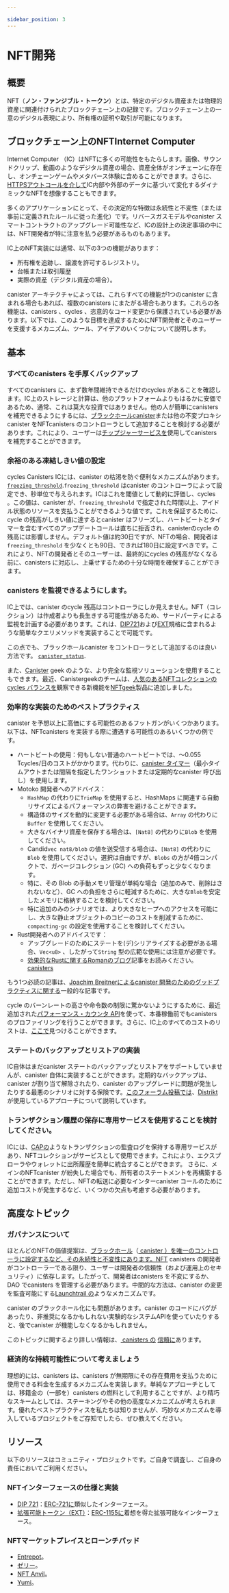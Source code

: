```yaml
---

sidebar_position: 3
---
```

# NFT開発

## 概要

NFT（**ノン・ファンジブル・トークン**）とは、特定のデジタル資産または物理的資産に関連付けられたブロックチェーン上の記録です。ブロックチェーン上の一意のデジタル表現により、所有権の証明や取引が可能になります。

## ブロックチェーン上のNFTInternet Computer

Internet Computer （IC）はNFTに多くの可能性をもたらします。画像、サウンドクリップ、動画のようなデジタル資産の場合、資産全体がオンチェーンに存在し、オンチェーンゲームやメタバース体験に含めることができます。さらに、[HTTPSアウトコールを介して](/https-outcalls)IC内部や外部のデータに基づいて変化するダイナミックなNFTを想像することもできます。

多くのアプリケーションにとって、その決定的な特徴は永続性と不変性（または事前に定義されたルールに従った進化）です。リバースガスモデルやcanister スマートコントラクトのアップグレード可能性など、ICの設計上の決定事項の中には、NFT開発者が特に注意を払う必要があるものもあります。

IC上のNFT実装には通常、以下の3つの機能があります：

- 所有権を追跡し、譲渡を許可するレジストリ。
- 台帳または取引履歴
- 実際の資産（デジタル資産の場合）。

canister アーキテクチャによっては、これらすべての機能が1つのcanister に含まれる場合もあれば、複数のcanisters にまたがる場合もあります。これらの各機能は、canisters 、cycles 、恣意的なコード変更から保護されている必要があります。以下では、このような目標を達成するためにNFT開発者とそのユーザーを支援するメカニズム、ツール、アイデアのいくつかについて説明します。

## 基本

### すべてのcanisters を手厚くバックアップ

すべてのcanisters に、まず数年間維持できるだけのcycles があることを確認します。IC上のストレージと計算は、他のプラットフォームよりもはるかに安価であるため、通常、これは莫大な投資ではありません。他の人が簡単にcanisters を補充できるようにするには、[ブラックホールcanister](https://github.com/ninegua/ic-blackhole)または他の不変プロキシcanister をNFTcanisters のコントローラとして追加することを検討する必要があります。これにより、ユーザーは[チップジャーサービスを](https://k25co-pqaaa-aaaab-aaakq-cai.icp0.io/)使用してcanisters を補充することができます。

### 余裕のある凍結しきい値の設定

cycles Canisters ICには、canister の枯渇を防ぐ便利なメカニズムがあります。 [`freezing_threshold`](/references/ic-interface-spec.md#ic-create_canister).`freezing_threshold` はcanister のコントローラによって設定でき、秒単位で与えられます。ICはこれを閾値として動的に評価し、cycles 。この値は、canister が、`freezing_threshold` で指定された時間以上、アイドル状態のリソースを支払うことができるような値です。これを保証するために、cycle の残高がしきい値に達するとcanister はフリーズし、ハートビートとタイマーを含むすべてのアップデートコールは直ちに拒否され、canisterのcycle の残高には影響しません。デフォルト値は約30日ですが、NFTの場合、開発者は`freezing_threshold` を少なくとも90日、できれば180日に設定すべきです。これにより、NFTの開発者とそのユーザーは、最終的にcycles の残高がなくなる前に、canisters に対応し、上乗せするための十分な時間を確保することができます。

### canisters を監視できるようにします。

IC上では、canister のcycle 残高はコントローラにしか見えません。NFT（コレクション）は作成者よりも長生きする可能性があるため、サードパーティによる監視を計画する必要があります。これは、[DIP721](https://github.com/Psychedelic/DIP721/blob/064b04fbaf0429bf9fefdc0663d53fae033be0f9/src/main.rs#L450)および[EXT](https://github.com/Toniq-Labs/extendable-token/blob/86eabb7336ea259876be9be830fb69b03046ea14/examples/erc721.mo#L254)規格に含まれるような簡単なクエリメソッドを実装することで可能です。

この点でも、ブラックホールcanister をコントローラとして追加するのは良い方法です。 [`canister_status`](/references/ic-interface-spec.md#c-canister_status).

また、[Canister](https://canistergeek.app/) geek のような、より完全な監視ソリューションを使用することもできます。最近、Canistergeekのチームは、[人気のあるNFTコレクションのcycles バランスを](https://t5t44-naaaa-aaaah-qcutq-cai.raw.icp0.io/cycles)観察できる新機能を[NFTgeek](https://t5t44-naaaa-aaaah-qcutq-cai.raw.icp0.io/)製品に追加しました。

### 効率的な実装のためのベストプラクティス

canister を予想以上に高価にする可能性のあるフットガンがいくつかあります。以下は、NFTcanisters を実装する際に遭遇する可能性のあるいくつかの例です。

- ハートビートの使用：何もしない普通のハートビートでは、～0.055 Tcycles/日のコストがかかります。代わりに、[canister タイマー](/developer-docs/backend/periodic-tasks.md)（最小タイムアウトまたは間隔を指定したワンショットまたは定期的なcanister 呼び出し）を使用します。
- Motoko 開発者へのアドバイス：
  - `HashMap` の代わりに`TrieMap` を使用すると、HashMaps に関連する自動リサイズによるパフォーマンスの弊害を避けることができます。
  - 構造体のサイズを動的に変更する必要がある場合は、`Array` の代わりに`Buffer` を使用してください。
  - 大きなバイナリ資産を保存する場合は、`[Nat8]` の代わりに`Blob` を使用してください。
  - Candid`vec nat8/blob` の値を送受信する場合は、`[Nat8]` の代わりに`Blob` を使用してください。選択は自由ですが、`Blobs` の方が4倍コンパクトで、ガベージコレクション (GC) への負荷もずっと少なくなります。
  - 特に、その Blob の手動メモリ管理が単純な場合（追加のみで、削除はされないなど）、GC への負担をさらに軽減するために、大きな`Blob`を安定したメモリに格納することを検討してください。
  - 特に追加のみのシナリオでは、より大きなヒープへのアクセスを可能にし、大きな静止オブジェクトのコピーのコストを削減するために、`compacting-gc` の設定を使用することを検討してください。
- Rust開発者へのアドバイスです：
  - アップグレードのためにステートを(デ)シリアライズする必要がある場合、`Vec<u8>` 、したがって`String` 型の広範な使用には注意が必要です。
  - [効果的なRustに関するRomanのブログ](https://mmapped.blog/posts/01-effective-rust-canisters.html)記事をお読みください。[ canisters](https://mmapped.blog/posts/01-effective-rust-canisters.html)

もう1つ必読の記事は、[Joachim Breitnerによるcanister 開発のためのグッドプラクティスに関する](https://www.joachim-breitner.de/blog/788-How_to_audit_an_Internet_Computer_canister)一般的な記事です。

cycle のバーンレートの高さや命令数の制限に驚かないようにするために、最近追加された[パフォーマンス・カウンタ API](https://forum.dfinity.org/t/introducing-performance-counter-on-the-internet-computer/14027)を使って、本番稼働前でもcanisters のプロファイリングを行うことができます。さらに、IC上のすべてのコストのリストは、[ここで](../gas-cost.md)見つけることができます。

### ステートのバックアップとリストアの実装

IC自体はまだcanister ステートのバックアップとリストアをサポートしていませんが、canister 自体に実装することができます。定期的なバックアップは、canister が割り当て解除されたり、canister のアップグレードに問題が発生したりする最悪のシナリオに対する保険です。[このフォーラム投稿では](https://forum.dfinity.org/t/backup-restore-function-for-a-canister/12849/3)、[Distrikt](https://distrikt.app)が使用しているアプローチについて説明しています。

### トランザクション履歴の保存に専用サービスを使用することを検討してください。

ICには、[CAPの](https://cap.ooo/)ようなトランザクションの監査ログを保持する専用サービスがあり、NFTコレクションがサービスとして使用できます。これにより、エクスプローラやウォレットに出所履歴を簡単に統合することができます。
さらに、メインのNFTcanister が紛失した場合でも、所有者のステートメントを再構築することができます。ただし、NFTの転送に必要なインターcanister コールのために追加コストが発生するなど、いくつかの欠点も考慮する必要があります。

## 高度なトピック

### ガバナンスについて

ほとんどのNFTの価値提案は、[ブラックホール](https://github.com/ninegua/ic-blackhole)（[ canister ）を唯一のコントローラに設定するなど、その永続性と不変性にあります。NFT](https://github.com/ninegua/ic-blackhole) canisters の開発者がコントローラーである限り、ユーザーは開発者の信頼性（および運用上のセキュリティ）に依存します。したがって、開発者はcanisters を不変にするか、DAO でcanisters を管理する必要があります。中間的な方法は、canister の変更を監査可能にする[Launchtrail の](https://devpost.com/software/launch-trail)ようなメカニズムです。

canister のブラックホール化にも問題があります。canister のコードにバグがあったり、非推奨になるかもしれない実験的なシステムAPIを使っていたりすると、後でcanister が機能しなくなるかもしれません。

このトピックに関するより詳しい情報は、[ canisters の](/concepts/trust-in-canisters.md) [信頼に](/concepts/trust-in-canisters.md)あります。

### 経済的な持続可能性について考えましょう

理想的には、canisters は、canisters が無期限にその存在費用を支払うために使用できる料金を生成するメカニズムを実装します。単純なアプローチとしては、移籍金の（一部を）canisters の燃料として利用することですが、より精巧なスキームとしては、ステーキングやその他の高度なメカニズムが考えられます。優れたベストプラクティスを私たちは知りませんが、巧妙なメカニズムを導入しているプロジェクトをご存知でしたら、ぜひ教えてください。

## リソース

以下のリソースはコミュニティ・プロジェクトです。ご自身で調査し、ご自身の責任においてご利用ください。

### NFTインターフェースの仕様と実装

- [DIP 721](https://github.com/Psychedelic/DIP721)：[ERC-721に](https://eips.ethereum.org/EIPS/eip-721)類似したインターフェース。
- [拡張可能トークン（EXT）](https://github.com/Toniq-Labs/extendable-token)：[ERC-1155に](https://eips.ethereum.org/EIPS/eip-1155)着想を得た拡張可能なインターフェース。

### NFTマーケットプレイスとローンチパッド

- [Entrepot](https://entrepot.app/)。
- [ゼリー](https://jelly.xyz/)。
- [NFT Anvil](https://nftanvil.com/)。
- [Yumi](https://tppkg-ziaaa-aaaal-qatrq-cai.raw.icp0.io/)。

<!---

# NFT development

## Overview

An NFT or **non-fungible token** is a record on a blockchain that is associated with a particular digital or physical asset. The unique digital representation on a blockchain allows the proving of ownership as well as their trading. 

## NFTs on the Internet Computer

The Internet Computer (IC) brings a lot of potential for NFTs. For digital assets like images, sound clips, or videos, the entire assets can live on-chain and can be included in on-chain games or metaverse experiences. Furthermore, we can imagine dynamic NFTs that change based on IC-internal and external data via [HTTPS outcalls](/https-outcalls).

For many applications, the defining characteristic is their permanence and immutability (or evolution according to predefined rules). Some of the design decisions of the IC, such as the reverse gas model and the upgradeability of canister smart contracts, require the NFT developer to be particularly aware.

An NFT implementation on the IC typically has the following three functions:

-  A registry that tracks ownership and allows transfers.
-  A ledger or transaction history.
-  The actual asset (in the case of digital assets).

Depending on the architecture, all of these functions may be in one canister or spread across multiple canisters right up to an asset canister per individual NFT. Each of these canisters must not run out of cycles, and should be protected against arbitrary code changes. In the following, we discuss some of the mechanisms, tools, and ideas that support NFT developers and their users to achieve these goals.


## The basics

### Top up all canisters very generously

Make sure that all canisters have enough cycles to sustain a few years to begin with. Storage and computation on the IC are magnitudes less expensive than on other platforms, so this is typically not a huge investment. To make it easy for others to top up the canisters you should consider adding the [black hole canister](https://github.com/ninegua/ic-blackhole) or some other immutable proxy canister as a controller to the NFT canisters. This allows users to use the [tip jar service](https://k25co-pqaaa-aaaab-aaakq-cai.icp0.io/) to top up the canisters.


### Set a generous freezing threshold

The IC has a useful mechanism to save your canister from running out of cycles. Canisters have a configurable [`freezing_threshold`](/references/ic-interface-spec.md#ic-create_canister). The `freezing_threshold` can be set by the controller of a canister and is given in seconds. The IC dynamically evaluates this as a threshold value in cycles. The value is such that the canister will be able to pay for its idle resources for at least the time given in `freezing_threshold`. To guarantee that, the canister is frozen when the cycle balance reaches the threshold, and all update calls, including the heartbeat and timer, are immediately rejected and won’t affect the canister’s cycle balance. The default value is approximately 30 days, but for NFTs, developers should set the `freezing_threshold` to at least 90 days, preferably 180 days. This makes sure that NFT developers and their users have enough time to react and top up the canisters before they finally run out of cycles.


### Make sure your canisters can be monitored

On the IC, the cycle balance of a canister is only visible to controllers. Since an NFT (collection) might outlive its creator, you should plan for monitoring by third parties. You can do this via implementing a simple query method as included in the [DIP721](https://github.com/Psychedelic/DIP721/blob/064b04fbaf0429bf9fefdc0663d53fae033be0f9/src/main.rs#L450) and [EXT](https://github.com/Toniq-Labs/extendable-token/blob/86eabb7336ea259876be9be830fb69b03046ea14/examples/erc721.mo#L254) standards.

Again, adding the black hole canister as a controller is a good practice in this regard, since it can act as a proxy to fetch the [`canister_status`](/references/ic-interface-spec.md#c-canister_status). 

You can also use a more complete monitoring solution like [Canistergeek](https://canistergeek.app/). Recently, the team behind Canistergeek added a new feature to their [NFTgeek](https://t5t44-naaaa-aaaah-qcutq-cai.raw.icp0.io/) product that allows observing the [cycles balance of popular NFT collections](https://t5t44-naaaa-aaaah-qcutq-cai.raw.icp0.io/cycles). 



### Follow best practices for efficient implementations

There are a few foot guns that could make your canister more expensive than you’d expect. Here are a few examples that you might encounter when implementing NFT canisters.

* Use of the heartbeat: A plain heartbeat without doing anything will cost ~0.055 T cycles/day. Instead, use [canister timers](/developer-docs/backend/periodic-tasks.md) &mdash; one-shot or periodic canister calls with specified minimum timeout or interval.
* Some advice for Motoko developers: 
    * Use `TrieMap` instead of `HashMap` to avoid the performance cliff of automatic resizing associated with HashMaps.
    * Use `Buffer` instead of `Array` if you need to dynamically resize the structure.
    * Use `Blob` instead of `[Nat8]` for storing large binary assets.
    * Consider using `Blob` instead of `[Nat8]` when sending or receiving Candid `vec nat8/blob` values. The choice is yours but `Blobs` are 4x more compact and much less taxing on garbage collection (GC).
    * Consider storing large `Blob`s in stable memory, to reduce pressure on the GC even further, especially when the manual memory management of that Blob is simple (e.g. they are only added, never deleted).
    * Consider using the `compacting-gc` setting, especially in append-only scenarios, to allow access to larger heaps and reduce the cost of copying large, stationary objects.
* Some advice for Rust developers:
    * Be careful with extensive use of `Vec<u8>` and hence the `String` type if you need to (de-)serialize state for upgrades.
    * Read [Roman’s blog post on effective Rust canisters](https://mmapped.blog/posts/01-effective-rust-canisters.html)

Another must-read is the general article on [good practices for canister development by Joachim Breitner](https://www.joachim-breitner.de/blog/788-How_to_audit_an_Internet_Computer_canister). 

To make sure you won’t get surprised by a high cycle burn rate or hitting an instruction limit, you can use the recently added [performance counter API](https://forum.dfinity.org/t/introducing-performance-counter-on-the-internet-computer/14027) to profile your canisters even before going live. Furthermore, a list of all costs on the IC can be found [here](../gas-cost.md). 


### Implement mechanisms to backup and restore state

The IC itself does not yet support backup and restoration of the canister state, but it can be implemented in the canister itself. Regular backups are insurance against the worst-case scenario that a canister gets deallocated or there are issues with upgrading a canister. [This forum post](https://forum.dfinity.org/t/backup-restore-function-for-a-canister/12849/3) describes the approach [Distrikt](https://distrikt.app) is using.


### Consider using a dedicated service for storing the transaction history 

There are dedicated services on the IC to keep an audit log of transactions such as [CAP](https://cap.ooo/), which can be used by an NFT collection as a service. This allows simple integration of the provenance history in explorers and wallets. 
Furthermore, the state of ownership could be reconstructed in case the main NFT canister gets lost. However, some drawbacks have to be considered, e.g. NFT transfers incur additional costs due to the necessary inter-canister calls. 

## Advanced topics

### Think about governance

The value proposition of most NFTs is their permanence and immutability, e.g. by setting the [black hole canister](https://github.com/ninegua/ic-blackhole) as the only controller. As long as NFT canisters have their developers as controllers, users depend on the trustworthiness (and operational security) of the developers. Developers should therefore make the canisters immutable or manage the canisters with a DAO. A middle ground are mechanisms like [Launchtrail](https://devpost.com/software/launch-trail) that make changes to a canister auditable.

Blackholing a canister has its issues as well. If there are bugs in the canister code or you’re using experimental system APIs that might get deprecated, later on, the canister might stop functioning. 

More information on this topic can be found in the [trust in canisters](/concepts/trust-in-canisters.md) article.


### Think about economic sustainability

Ideally, your canisters implement mechanisms to generate fees that the canisters can use to pay for their existence indefinitely. A simple approach is to utilize (parts of) the transfer fee to fuel the canisters, but more elaborate schemes could involve staking or other advanced mechanisms. We’re unaware of any good best practices, but please share if you know of projects implementing clever mechanisms.


## Resources

The following resources are community projects. Please do your own research and use them at your own risk.

### NFT interface specifications and implementations

- [DIP 721](https://github.com/Psychedelic/DIP721): An interface similar to [ERC-721](https://eips.ethereum.org/EIPS/eip-721).
- [Extendable token (EXT)](https://github.com/Toniq-Labs/extendable-token): Extendable interface inspired by [ERC-1155](https://eips.ethereum.org/EIPS/eip-1155).

### NFT marketplaces and launchpads

- [Entrepot](https://entrepot.app/).
- [Jelly](https://jelly.xyz/).
- [NFT Anvil](https://nftanvil.com/).
- [Yumi](https://tppkg-ziaaa-aaaal-qatrq-cai.raw.icp0.io/).






-->
